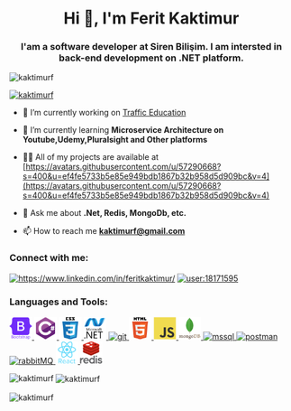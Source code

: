 <h1 align="center">Hi 👋, I'm Ferit Kaktimur</h1>
<h3 align="center">I'am a software developer at Siren Bilişim. I am intersted in back-end development on .NET platform.</h3>

<p align="left"> <img src="https://komarev.com/ghpvc/?username=kaktimurf&label=Profile%20views&color=0e75b6&style=flat" alt="kaktimurf" /> </p>

<p align="left"> <a href="https://github.com/ryo-ma/github-profile-trophy"><img src="https://github-profile-trophy.vercel.app/?username=kaktimurf" alt="kaktimurf" /></a> </p>

- 🔭 I’m currently working on [Traffic Education](https://github.com/kaktimurf/EducationApp)

- 🌱 I’m currently learning **Microservice Architecture on Youtube,Udemy,Pluralsight and Other platforms**

- 👨‍💻 All of my projects are available at [https://avatars.githubusercontent.com/u/57290668?s=400&u=ef4fe5733b5e85e949bdb1867b32b958d5d909bc&v=4](https://avatars.githubusercontent.com/u/57290668?s=400&u=ef4fe5733b5e85e949bdb1867b32b958d5d909bc&v=4)

- 💬 Ask me about **.Net, Redis, MongoDb, etc.**

- 📫 How to reach me **kaktimurf@gmail.com**

<h3 align="left">Connect with me:</h3>
<p align="left">
<a href="https://www.linkedin.com/in/feritkaktimur/" target="blank"><img align="center" src="https://raw.githubusercontent.com/rahuldkjain/github-profile-readme-generator/master/src/images/icons/Social/linked-in-alt.svg" alt="https://www.linkedin.com/in/feritkaktimur/" height="30" width="40" /></a>
<a href="https://stackoverflow.com/users/user:18171595" target="blank">
  <img align="center" src="https://raw.githubusercontent.com/rahuldkjain/github-profile-readme-generator/master/src/images/icons/Social/stack-overflow.svg" alt="user:18171595" height="30" width="40" /></a>
</p>

<h3 align="left">Languages and Tools:</h3>
<p align="left"> <a href="https://getbootstrap.com" target="_blank" rel="noreferrer"> <img src="https://raw.githubusercontent.com/devicons/devicon/master/icons/bootstrap/bootstrap-plain-wordmark.svg" alt="bootstrap" width="40" height="40"/> </a> <a href="https://www.w3schools.com/cs/" target="_blank" rel="noreferrer"> <img src="https://raw.githubusercontent.com/devicons/devicon/master/icons/csharp/csharp-original.svg" alt="csharp" width="40" height="40"/> </a> <a href="https://www.w3schools.com/css/" target="_blank" rel="noreferrer"> <img src="https://raw.githubusercontent.com/devicons/devicon/master/icons/css3/css3-original-wordmark.svg" alt="css3" width="40" height="40"/> </a> <a href="https://dotnet.microsoft.com/" target="_blank" rel="noreferrer"> <img src="https://raw.githubusercontent.com/devicons/devicon/master/icons/dot-net/dot-net-original-wordmark.svg" alt="dotnet" width="40" height="40"/> </a> </a> <a href="https://git-scm.com/" target="_blank" rel="noreferrer"> <img src="https://www.vectorlogo.zone/logos/git-scm/git-scm-icon.svg" alt="git" width="40" height="40"/> </a> <a href="https://www.w3.org/html/" target="_blank" rel="noreferrer"> <img src="https://raw.githubusercontent.com/devicons/devicon/master/icons/html5/html5-original-wordmark.svg" alt="html5" width="40" height="40"/> </a> <a href="https://developer.mozilla.org/en-US/docs/Web/JavaScript" target="_blank" rel="noreferrer"> <img src="https://raw.githubusercontent.com/devicons/devicon/master/icons/javascript/javascript-original.svg" alt="javascript" width="40" height="40"/> </a> <a href="https://www.mongodb.com/" target="_blank" rel="noreferrer"> <img src="https://raw.githubusercontent.com/devicons/devicon/master/icons/mongodb/mongodb-original-wordmark.svg" alt="mongodb" width="40" height="40"/> </a> <a href="https://www.microsoft.com/en-us/sql-server" target="_blank" rel="noreferrer"> <img src="https://www.svgrepo.com/show/303229/microsoft-sql-server-logo.svg" alt="mssql" width="40" height="40"/> </a> <a href="https://postman.com" target="_blank" rel="noreferrer"> <img src="https://www.vectorlogo.zone/logos/getpostman/getpostman-icon.svg" alt="postman" width="40" height="40"/> </a> <a href="https://www.rabbitmq.com" target="_blank" rel="noreferrer"> <img src="https://www.vectorlogo.zone/logos/rabbitmq/rabbitmq-icon.svg" alt="rabbitMQ" width="40" height="40"/> </a> <a href="https://reactjs.org/" target="_blank" rel="noreferrer"> <img src="https://raw.githubusercontent.com/devicons/devicon/master/icons/react/react-original-wordmark.svg" alt="react" width="40" height="40"/> </a> <a href="https://redis.io" target="_blank" rel="noreferrer"> <img src="https://raw.githubusercontent.com/devicons/devicon/master/icons/redis/redis-original-wordmark.svg" alt="redis" width="40" height="40"/> </a> </p>

<p><img align="left" src="https://github-readme-stats.vercel.app/api/top-langs?username=kaktimurf&show_icons=true&locale=en&layout=compact" alt="kaktimurf" /></p>

<p>&nbsp;<img align="center" src="https://github-readme-stats.vercel.app/api?username=kaktimurf&show_icons=true&locale=en" alt="kaktimurf" /></p>

<p><img align="center" src="https://github-readme-streak-stats.herokuapp.com/?user=kaktimurf&" alt="kaktimurf" /></p>
